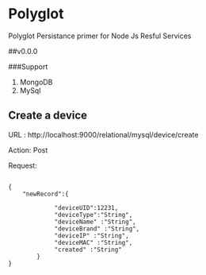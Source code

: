 # Polyglot
Polyglot Persistance primer for Node Js Resful Services

##v0.0.0

###Support 

1) MongoDB
2) MySql


## Create a device 

URL :
 http://localhost:9000/relational/mysql/device/create

Action:
 Post

Request:

```

{
	"newRecord":{

		     "deviceUID":12231,
		     "deviceType":"String",
		     "deviceName" :"String",
		     "deviceBrand" :"String",
		     "deviceIP" :"String",
		     "deviceMAC" :"String",
		     "created" :"String"
		}
}


```
